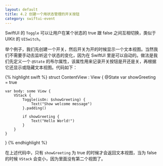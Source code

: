 ```yaml
---
layout: default
title: 4.2 创建一个用状态管理的开关按钮
category: swiftui-event
---
```


SwiftUI 的 `Toggle` 可以让用户在某个状态的 true 跟 false 之间互相切换，类似于 UIKit 的 `UISwitch`。

举个例子，我们先创建一个开关，然后开关为开的时候显示一个文本视图。当然我们不需要手动去监听这个状态的变化，因为在 SwiftUI 里是可以自动的。做法是我们先定义一个 `@State` 的布尔属性，该属性用来记录开关按钮是开还是关，再根据它还显示或隐藏文本视图。代码如下：

{% highlight swift %}
struct ContentView : View {
    @State var showGreeting = true

    var body: some View {
        VStack {
            Toggle(isOn: $showGreeting) {
                Text("Show welcome message")
            }.padding()

            if showGreeting {
                Text("Hello World!")
            }
        }
    }
}
{% endhighlight %}

在上述代码中，只有 `showGreeting` 为 true 的时候才会返回文本视图，当为 false 的时候 `VStack` 会变小，因为里面没有第二个视图了。


